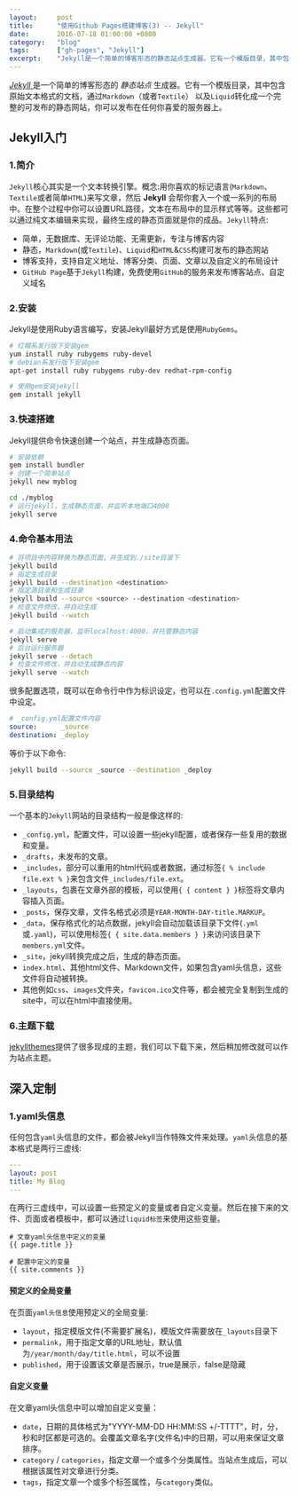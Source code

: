 ```yaml
---
layout:     post
title:      "使用Github Pages搭建博客(3) -- Jekyll"
date:       2016-07-18 01:00:00 +0800
category:   "blog"
tags:       ["gh-pages", "Jekyll"]
excerpt:    "Jekyll是一个简单的博客形态的静态站点生成器。它有一个模版目录，其中包含原始文本格式的文档，通过Markdown(或者Textile)以及Liquid转化成一个完整的可发布的静态网站，你可以发布在任何你喜爱的服务器上。"
---
```


[ *Jekyll* ](http://jekyllcn.com/) 是一个简单的博客形态的 *静态站点* 生成器。它有一个模版目录，其中包含原始文本格式的文档，通过`Markdown`（或者`Textile`） 以及`Liquid`转化成一个完整的可发布的静态网站，你可以发布在任何你喜爱的服务器上。

## Jekyll入门

### 1.简介

`Jekyll`核心其实是一个文本转换引擎。概念:用你喜欢的标记语言(`Markdown`、`Textile`或者简单`HTML`)来写文章，然后 **Jekyll** 会帮你套入一个或一系列的布局中。在整个过程中你可以设置URL路径，文本在布局中的显示样式等等。这些都可以通过纯文本编辑来实现，最终生成的静态页面就是你的成品。`Jekyll`特点:

 - 简单，无数据库、无评论功能、无需更新，专注与博客内容
 - 静态，`Markdown`(或`Textile`)、`Liquid`和`HTML`&`CSS`构建可发布的静态网站
 - 博客支持，支持自定义地址、博客分类、页面、文章以及自定义的布局设计
 - `GitHub Page`基于`Jekyll`构建，免费使用`GitHub`的服务来发布博客站点、自定义域名

### 2.安装

Jekyll是使用Ruby语言编写，安装Jekyll最好方式是使用`RubyGems`。

```bash
# 红帽系发行版下安装gem
yum install ruby rubygems ruby-devel
# debian系发行版下安装gem
apt-get install ruby rubygems ruby-dev redhat-rpm-config

# 使用gem安装jekyll
gem install jekyll
```

### 3.快速搭建

Jekyll提供命令快速创建一个站点，并生成静态页面。

```bash
# 安装依赖
gem install bundler
# 创建一个简单站点
jekyll new myblog

cd ./myblog
# 运行jekyll，生成静态页面，并监听本地端口4000
jekyll serve
```

### 4.命令基本用法

```bash
# 将项目中内容转换为静态页面，并生成到./site目录下
jekyll build
# 指定生成目录
jekyll build --destination <destination>
# 指定源目录和生成目录
jekyll build --source <source> --destination <destination>
# 检查文件修改，并自动生成
jekyll build --watch

# 启动集成的服务器，监听localhost:4000，并托管静态内容
jekyll serve
# 后台运行服务器
jekyll serve --detach
# 检查文件修改，并自动生成静态内容
jekyll serve --watch
```

很多配置选项，既可以在命令行中作为标识设定，也可以在`.config.yml`配置文件中设定。

```yaml
# _config.yml配置文件内容
source:      _source
destination: _deploy
```

等价于以下命令:

```bash
jekyll build --source _source --destination _deploy
```

### 5.目录结构

一个基本的`Jekyll`网站的目录结构一般是像这样的:

- `_config.yml`，配置文件，可以设置一些jekyll配置，或者保存一些复用的数据和变量。
- `_drafts`，未发布的文章。
- `_includes`，部分可以重用的html代码或者数据，通过标签`{ % include file.ext % }`来包含文件`_includes/file.ext`。
- `_layouts`，包裹在文章外部的模板，可以使用`{ { content } }`标签将文章内容插入页面。
- `_posts`，保存文章，文件名格式必须是`YEAR-MONTH-DAY-title.MARKUP`。
- `_data`，保存格式化的站点数据，jekyll会自动加载该目录下文件(`.yml`或`.yaml`)，可以使用标签`{ { site.data.members } }`来访问该目录下`members.yml`文件。
- `_site`，jekyll转换完成之后，生成的静态页面。
- `index.html`、其他html文件、Markdown文件，如果包含yaml头信息，这些文件将自动被转换。
- 其他例如`css`、`images`文件夹，`favicon.ico`文件等，都会被完全复制到生成的site中，可以在html中直接使用。

### 6.主题下载

[jekyllthemes](http://jekyllthemes.org/)提供了很多现成的主题，我们可以下载下来，然后稍加修改就可以作为站点主题。

## 深入定制

### 1.yaml头信息

任何包含`yaml`头信息的文件，都会被Jekyll当作特殊文件来处理。`yaml`头信息的基本格式是两行三虚线:

```yaml
---
layout: post
title: My Blog
---
```

在两行三虚线中，可以设置一些预定义的变量或者自定义变量。然后在接下来的文件、页面或者模板中，都可以通过`liquid标签`来使用这些变量。

```
# 文章yaml头信息中定义的变量
{{ page.title }}

# 配置中定义的变量
{{ site.comments }}
```

#### 预定义的全局变量

在页面`yaml头信息`使用预定义的全局变量:

- `layout`，指定模版文件(不需要扩展名)，模版文件需要放在`_layouts`目录下
- `permalink`，用于指定文章的URL地址，默认值为`/year/month/day/title.html`，可以不设置
- `published`，用于设置该文章是否展示，true是展示，false是隐藏

#### 自定义变量

在文章yaml头信息中可以增加自定义变量：

- `date`，日期的具体格式为"YYYY-MM-DD HH:MM:SS +/-TTTT"，时，分，秒和时区都是可选的。会覆盖文章名字(文件名)中的日期，可以用来保证文章排序。
- `category` / `categories`，指定文章一个或多个分类属性。当站点生成后，可以根据该属性对文章进行分类。
- `tags`，指定文章一个或多个标签属性，与`category`类似。
